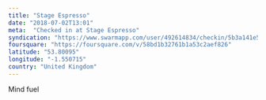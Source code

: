 ```yaml
---
title: "Stage Espresso"
date: "2018-07-02T13:01"
meta:  "Checked in at Stage Espresso"
syndication: "https://www.swarmapp.com/user/492614834/checkin/5b3a141e5c6838002cdeae71"
foursquare: "https://foursquare.com/v/58bd1b32761b1a53c2aef826"
latitude: "53.80095"
longitude: "-1.550715"
country: "United Kingdom"
---
```

Mind fuel
